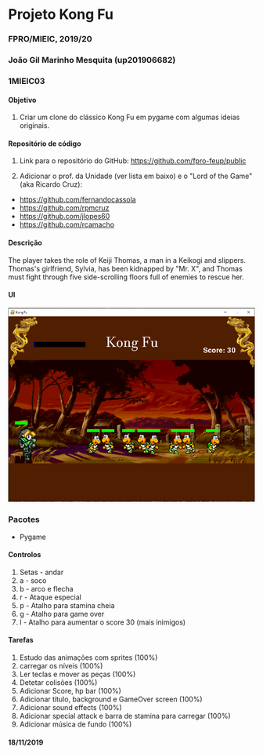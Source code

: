 # Projeto Kong Fu
### FPRO/MIEIC, 2019/20
### João Gil Marinho Mesquita (up201906682)
### 1MIEIC03

#### Objetivo

1. Criar um clone do clássico Kong Fu em pygame com algumas ideias originais.


#### Repositório de código

1) Link para o repositório do GitHub: https://github.com/fpro-feup/public

2) Adicionar o prof. da Unidade (ver lista em baixo) e o "Lord of the Game" (aka Ricardo Cruz):

- https://github.com/fernandocassola
- https://github.com/rpmcruz
- https://github.com/jlopes60
- https://github.com/rcamacho

#### Descrição

The player takes the role of Keiji Thomas, a man in a Keikogi and slippers. Thomas's girlfriend, Sylvia, has been kidnapped by "Mr. X", and Thomas must fight through five side-scrolling floors full of enemies to rescue her.

#### UI

![](sprites/UI.png)

### Pacotes

- Pygame

#### Controlos

  1. Setas - andar
  2. a - soco
  3. b - arco e flecha
  4. r - Ataque especial
  5. p - Atalho para stamina cheia
  6. g - Atalho para game over
  7. l - Atalho para aumentar o score 30 (mais inimigos)


#### Tarefas

1. Estudo das animações com sprites (100%)
1. carregar os níveis (100%)
3. Ler teclas e mover as peças (100%)
4. Detetar colisões (100%)
5. Adicionar Score, hp bar (100%)
6. Adicionar título, background e GameOver screen (100%)
7. Adicionar sound effects (100%)
8. Adicionar special attack e barra de stamina para carregar (100%)
9. Adicionar música de fundo (100%)
#### 18/11/2019
